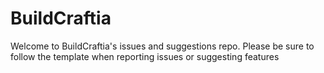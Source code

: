 # BuildCraftia
Welcome to BuildCraftia's issues and suggestions repo. Please be sure to follow the template when reporting issues or suggesting features
